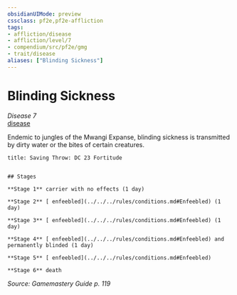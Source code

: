 ```yaml
---
obsidianUIMode: preview
cssclass: pf2e,pf2e-affliction
tags:
- affliction/disease
- affliction/level/7
- compendium/src/pf2e/gmg
- trait/disease
aliases: ["Blinding Sickness"]
---
```

# Blinding Sickness
*Disease 7*  
[disease](../../../rules/traits/disease.md)  

Endemic to jungles of the Mwangi Expanse, blinding sickness is transmitted by dirty water or the bites of certain creatures.

```ad-inline-affliction
title: Saving Throw: DC 23 Fortitude


## Stages

**Stage 1** carrier with no effects (1 day)

**Stage 2** [ enfeebled](../../../rules/conditions.md#Enfeebled) (1 day)

**Stage 3** [ enfeebled](../../../rules/conditions.md#Enfeebled) (1 day)

**Stage 4** [ enfeebled](../../../rules/conditions.md#Enfeebled) and permanently blinded (1 day)

**Stage 5** [ enfeebled](../../../rules/conditions.md#Enfeebled)

**Stage 6** death
```

*Source: Gamemastery Guide p. 119*
